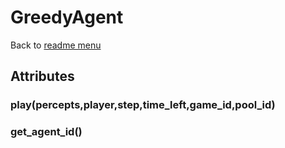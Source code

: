 # GreedyAgent
Back to [readme menu](../README.md)

## Attributes
### play(percepts,player,step,time_left,game_id,pool_id)
### get_agent_id()
